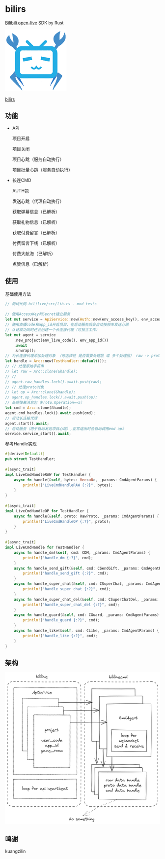 # bilirs

[Bilibili open-live](https://open-live.bilibili.com) SDK by Rust

![project](doc/rustrs.png)

[bilirs](https://github.com/zerocraft/bilirs)

## 功能

- API

    项目开启

    项目关闭

    项目心跳（服务自动执行）

    项目批量心跳（服务自动执行）

- 长连CMD

    AUTH包

    发送心跳（代理自动执行）

    获取弹幕信息（已解析）

    获取礼物信息（已解析）

    获取付费留言（已解析）

    付费留言下线（已解析）

    付费大航海（已解析）

    点赞信息（已解析）

## 使用

基础使用方法

``` rust
// 测试代码 bililive/src/lib.rs - mod tests

// 使用AccessKey和Secret建立服务
let mut service = ApiService::new(Auth::new(env_access_key(), env_access_secret()));
// 使用直播code和app_id开启项目，在启动服务后会自动按频率发送心跳
// 认证成功同时还会创建一个长连接代理（可独立工作）
let mut agent = service
    .new_project(env_live_code(), env_app_id())
    .await
    .unwrap();
// 为长连接代理添加处理对象 （可选择性 是否需要处理层 或 多个处理层） raw -> proto -> cmd
let handle = Arc::new(TestHandler::default());
// // 处理原始字符串
// let raw = Arc::clone(&handle);
// //
// agent.raw_handles.lock().await.push(raw);
// // 处理proto对象
// let op = Arc::clone(&handle);
// agent.op_handles.lock().await.push(op);
// 处理弹幕消息包（Proto.Operation==5）
let cmd = Arc::clone(&handle);
agent.cmd_handles.lock().await.push(cmd);
// 启动长连接代理
agent.start().await;
// 启动服务（用于自动发送项目心跳）,正常退出时会自动调用end api
service.service_start().await;
```

参考Handle实现

``` rust
#[derive(Default)]
pub struct TestHandler;

#[async_trait]
impl LiveCmdHandleRAW for TestHandler {
    async fn handle(&self, bytes: Vec<u8>, _params: CmdAgentParams) {
        println!("LiveCmdHandleRAW {:?}", bytes);
    }
}

#[async_trait]
impl LiveCmdHandleOP for TestHandler {
    async fn handle(&self, proto: RawProto, _params: CmdAgentParams) {
        println!("LiveCmdHandleOP {:?}", proto);
    }
}

#[async_trait]
impl LiveCmdHandle for TestHandler {
    async fn handle_dm(&self, cmd: CDM, _params: CmdAgentParams) {
        println!("handle_dm {:?}", cmd);
    }
    async fn handle_send_gift(&self, cmd: CSendGift, _params: CmdAgentParams) {
        println!("handle_send_gift {:?}", cmd);
    }
    async fn handle_super_chat(&self, cmd: CSuperChat, _params: CmdAgentParams) {
        println!("handle_super_chat {:?}", cmd);
    }
    async fn handle_super_chat_del(&self, cmd: CSuperChatDel, _params: CmdAgentParams) {
        println!("handle_super_chat_del {:?}", cmd);
    }
    async fn handle_guard(&self, cmd: CGuard, _params: CmdAgentParams) {
        println!("handle_guard {:?}", cmd);
    }
    async fn handle_like(&self, cmd: CLike, _params: CmdAgentParams) {
        println!("handle_like {:?}", cmd);
    }
}
```

## 架构

![project](doc/bilirs_crate.png)

## 鸣谢

kuangzilin
